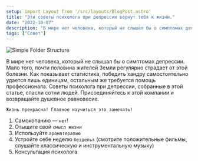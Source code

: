 ```yaml
---
setup: import Layout from '/src/layouts/BlogPost.astro'
title: "Эти советы психолога при депрессии вернут тебя к жизни."
date: "2022-10-07"
description: "В мире нет человека, который не слышал бы о симптомах депрессии. Мало того, почти половина жителей Земли регулярно страдает от этой болезни."
tags: ["Совет"]
---
```


![Simple Folder Structure](/articleAssets/2022-10/life-is-beautiful/undraw_meditating_re_aiqa.svg)

В мире нет человека, который не слышал бы о симптомах депрессии. Мало того, почти половина жителей Земли регулярно страдает от этой болезни. Как показывает статистика, победить хандру самостоятельно удается лишь единицам, остальным же требуется помощь профессионала. Советы психолога при депрессии, собранные в этой статье, спасли сотни людей. Присоединяйтесь к этой компании и возвращайте душевное равновесие.

`Жизнь прекрасна! Главное научиться это замечать!`

1. Самокопанию — `нет`!
2. Отыщите свой `смысл жизни`
3. Используйте `ароматерапию`
4. Устройте себе неделю `безделья` (смотрите положительные фильмы, слушайте классическую и инструментальную музыку)
5. Консультация психолога
